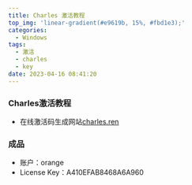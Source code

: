 ```yaml
---
title: Charles 激活教程
top_img: 'linear-gradient(#e9619b, 15%, #fbd1e3);'
categories:
  - Windows
tags:
  - 激活
  - charles
  - key
date: 2023-04-16 08:41:20
---
```


### Charles激活教程

* 在线激活码生成网站[charles.ren](https://www.charles.ren/)

### 成品
* 账户：orange
* License Key：A410EFAB8468A6A960
